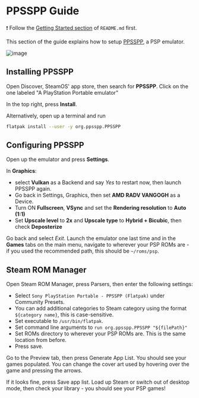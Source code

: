 # PPSSPP Guide

❗ Follow the [Getting Started section](../README.md#getting-started) of `README.md` first.

This section of the guide explains how to setup [PPSSPP](https://www.ppsspp.org), a PSP emulator.

![image](https://user-images.githubusercontent.com/59558433/163827712-fe70ad3e-b625-4439-96ea-40038c128a00.png)

## Installing PPSSPP

Open Discover, SteamOS' app store, then search for **PPSSPP**. Click on the one labeled "A PlayStation Portable emulator"

In the top right, press **Install**.

Alternatively, open up a terminal and run

```bash
flatpak install --user -y org.ppsspp.PPSSPP
```

## Configuring PPSSPP

Open up the emulator and press **Settings**.

In **Graphics**:
 * select **Vulkan** as a Backend and say *Yes* to restart now, then launch PPSSPP again.
 * Go back in Settings, Graphics, then set **AMD RADV VANGOGH** as a Device.
 * Turn ON **Fullscreen**, **VSync** and set the **Rendering resolution** to **Auto (1:1)**
 * Set **Upscale level** to **2x** and **Upscale type** to **Hybrid + Bicubic**, then check **Deposterize**

Go back and select *Exit*. Launch the emulator one last time and in the **Games** tabs on the main menu, navigate to wherever your PSP ROMs are - if you used the recommended path, this should be `~/roms/psp`.

## Steam ROM Manager

Open Steam ROM Manager, press Parsers, then enter the following settings:

-   Select `Sony PlayStation Portable - PPSSPP (Flatpak)` under Community Presets.
-   You can add additional categories to Steam category using the format `${category name}`, this is case-sensitive.
-   Set executable to `/usr/bin/flatpak`.
-   Set command line arguments to `run org.ppsspp.PPSSPP "${filePath}"`
-   Set ROMs directory to wherever your PSP ROMs are. This is the same location from before.
-   Press save.

Go to the Preview tab, then press Generate App List. You should see your games populated. You can change the cover art used by hovering over the game and pressing the arrows.

If it looks fine, press Save app list. Load up Steam or switch out of desktop mode, then check your library - you should see your PSP games!
